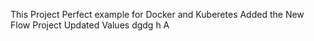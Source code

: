 This Project Perfect example for Docker and Kuberetes
Added the New Flow Project
Updated Values
dgdg
h
A
